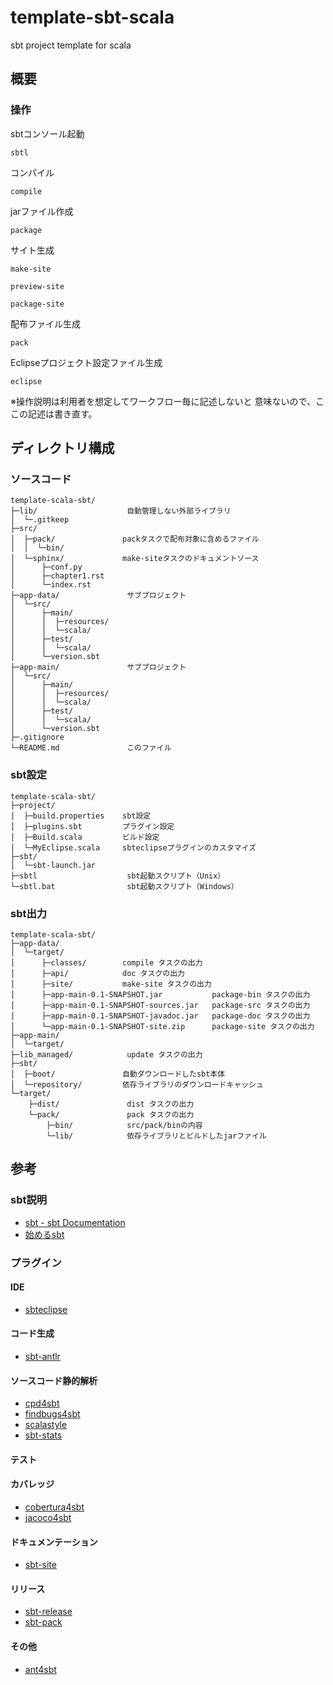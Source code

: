 template-sbt-scala
==================

sbt project template for scala

概要
----

### 操作

sbtコンソール起動

    sbtl

コンパイル

    compile

jarファイル作成

    package

サイト生成

    make-site

    preview-site

    package-site

配布ファイル生成

    pack

Eclipseプロジェクト設定ファイル生成

    eclipse

※操作説明は利用者を想定してワークフロー毎に記述しないと
  意味ないので、ここの記述は書き直す。


ディレクトリ構成
----------------

### ソースコード

    template-scala-sbt/
    ├─lib/                    自動管理しない外部ライブラリ
    │  └─.gitkeep
    ├─src/
    │  ├─pack/               packタスクで配布対象に含めるファイル
    │  │  └─bin/
    │  └─sphinx/             make-siteタスクのドキュメントソース
    │      ├─conf.py
    │      ├─chapter1.rst
    │      └─index.rst
    ├─app-data/               サブプロジェクト
    │  └─src/
    │      ├─main/
    │      │  ├─resources/
    │      │  └─scala/
    │      ├─test/
    │      │  └─scala/
    │      └─version.sbt
    ├─app-main/               サブプロジェクト
    │  └─src/
    │      ├─main/
    │      │  ├─resources/
    │      │  └─scala/
    │      ├─test/
    │      │  └─scala/
    │      └─version.sbt
    ├─.gitignore
    └─README.md               このファイル


### sbt設定

    template-scala-sbt/
    ├─project/
    │  ├─build.properties    sbt設定
    │  ├─plugins.sbt         プラグイン設定
    │  ├─Build.scala         ビルド設定
    │  └─MyEclipse.scala     sbteclipseプラグインのカスタマイズ
    ├─sbt/
    │  └─sbt-launch.jar
    ├─sbtl                    sbt起動スクリプト（Unix）
    └─sbtl.bat                sbt起動スクリプト（Windows）


### sbt出力

    template-scala-sbt/
    ├─app-data/
    │  └─target/
    │      ├─classes/        compile タスクの出力
    │      ├─api/            doc タスクの出力
    │      ├─site/           make-site タスクの出力
    │      ├─app-main-0.1-SNAPSHOT.jar           package-bin タスクの出力
    │      ├─app-main-0.1-SNAPSHOT-sources.jar   package-src タスクの出力
    │      ├─app-main-0.1-SNAPSHOT-javadoc.jar   package-doc タスクの出力
    │      └─app-main-0.1-SNAPSHOT-site.zip      package-site タスクの出力
    ├─app-main/
    │  └─target/
    ├─lib_managed/            update タスクの出力
    ├─sbt/
    │  ├─boot/               自動ダウンロードしたsbt本体
    │  └─repository/         依存ライブラリのダウンロードキャッシュ
    └─target/
        ├─dist/               dist タスクの出力
        └─pack/               pack タスクの出力
            ├─bin/            src/pack/binの内容
            └─lib/            依存ライブラリとビルドしたjarファイル


参考
----

### sbt説明
* [sbt - sbt Documentation](http://www.scala-sbt.org/)
* [始めるsbt](http://scalajp.github.io/sbt-getting-started-guide-ja/)

### プラグイン

#### IDE
* [sbteclipse](https://github.com/typesafehub/sbteclipse)

#### コード生成
* [sbt-antlr](https://github.com/stefri/sbt-antlr)

#### ソースコード静的解析
* [cpd4sbt](https://bitbucket.org/jmhofer/cpd4sbt)
* [findbugs4sbt](https://bitbucket.org/jmhofer/findbugs4sbt)
* [scalastyle](https://github.com/scalastyle/scalastyle-sbt-plugin)
* [sbt-stats](https://github.com/orrsella/sbt-stats)

#### テスト

#### カバレッジ
* [cobertura4sbt](https://bitbucket.org/jmhofer/cobertura4sbt)
* [jacoco4sbt](https://bitbucket.org/jmhofer/jacoco4sbt)

#### ドキュメンテーション
* [sbt-site](https://github.com/sbt/sbt-site)

#### リリース
* [sbt-release](https://github.com/sbt/sbt-release)
* [sbt-pack](https://github.com/xerial/sbt-pack)

#### その他
* [ant4sbt](https://bitbucket.org/jmhofer/ant4sbt)

<!-- vim: set ts=4 sw=4 et: -->
